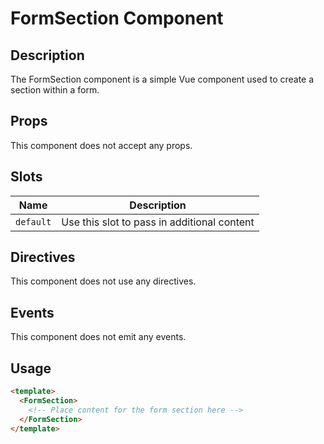 # FormSection Component

## Description

The FormSection component is a simple Vue component used to
create a section within a form.

## Props

This component does not accept any props.

## Slots

| Name | Description |
| ---- | ----------- |
| `default` | Use this slot to pass in additional content |

## Directives

This component does not use any directives.

## Events

This component does not emit any events.

## Usage

```html
<template>
  <FormSection>
    <!-- Place content for the form section here -->
  </FormSection>
</template>
```
